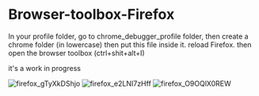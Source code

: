 # **Browser-toolbox-Firefox**

In your profile folder, go to chrome_debugger_profile folder, then create a chrome folder (in lowercase) then put this file inside it.
reload Firefox.
then open the browser toolbox (ctrl+shit+alt+I)

it's a work in progress

![firefox_gTyXkDShjo](https://user-images.githubusercontent.com/40931468/177655775-9a009745-0aeb-4443-a7ba-3b991c9c6bd9.png)
![firefox_e2LNI7zHff](https://user-images.githubusercontent.com/40931468/177685534-71754cd7-9c1b-463f-8a30-ae9a6c1e107b.png)
![firefox_O9OQlX0REW](https://user-images.githubusercontent.com/40931468/177685546-9edee72a-b951-4565-a0ac-b318fd9a0f05.png)

